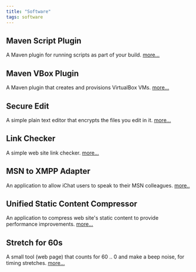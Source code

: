 ```yaml
---
title: "Software"
tags: software
---
```

<h2>Maven Script Plugin</h1>

A Maven plugin for running scripts as part of your build. <a href="https://github.com/alexec/script-maven-plugin">more...</a>

<h2>Maven VBox Plugin</h1>

A Maven plugin that creates and provisions VirtualBox VMs. <a href="https://github.com/alexec/maven-vbox-plugin">more...</a>

<h2>Secure Edit</h2>

A simple plain text editor that encrypts the files you edit in it. <a href="/content/secure-edit">more...</a>

<h2>Link Checker</h2>

A simple web site link checker. <a href="/content/web-site-link-checker">more...</a>

<h2>MSN to XMPP Adapter</h2>

An application to allow iChat users to speak to their MSN colleagues. <a href="https://sourceforge.net/projects/javaxmppframewo/">more..</a>

<h2>Unified Static Content Compressor</h2>

An application to compress web site's static content to provide performance improvements. <a href="/content/unified-static-content-compressor">more...</a>

<h2>Stretch for 60s</h2>

A small tool (web page) that counts for 60 .. 0 and make a beep noise, for timing stretches. <a href="/content/stretch-60s">more...</a>
